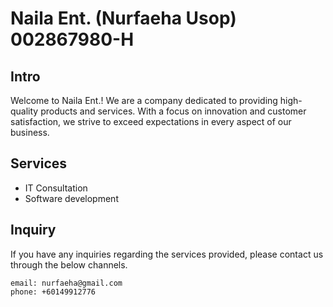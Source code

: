 # Naila Ent. (Nurfaeha Usop) 002867980-H

## Intro
Welcome to Naila Ent.! We are a company dedicated to providing high-quality products and services. With a focus on innovation and customer satisfaction, we strive to exceed expectations in every aspect of our business.

## Services
- IT Consultation
- Software development

## Inquiry
If you have any inquiries regarding the services provided, please contact us through the below channels.
```
email: nurfaeha@gmail.com
phone: +60149912776
```